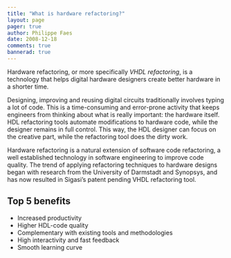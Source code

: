 ```yaml
---
title: "What is hardware refactoring?"
layout: page 
pager: true
author: Philippe Faes
date: 2008-12-18
comments: true
bannerad: true
---
```


Hardware refactoring, or more specifically <em>VHDL refactoring</em>, is a technology that helps digital hardware designers create better hardware in a shorter time.

Designing, improving and reusing digital circuits traditionally involves typing a lot of code. This is a time-consuming and error-prone activity that keeps engineers from thinking about what is really important: the hardware itself. HDL refactoring tools automate modifications to hardware code, while the designer remains in full control. This way, the HDL designer can focus on the creative part, while the refactoring tool does the dirty work.

Hardware refactoring is a natural extension of software code refactoring, a well established technology in software engineering to improve code quality. The trend of applying refactoring techniques to hardware designs began with research from the University of Darmstadt and Synopsys, and has now resulted in Sigasi’s patent pending VHDL refactoring tool.

## Top 5 benefits

* Increased productivity
* Higher HDL-code quality
* Complementary with existing tools and methodologies
* High interactivity and fast feedback
* Smooth learning curve

